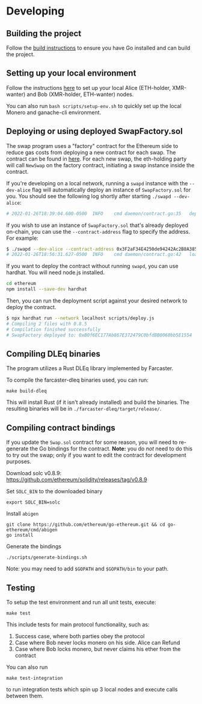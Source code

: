 # Developing 

## Building the project

Follow the [build instructions](./build.md) to ensure you have Go installed and can build the project.

## Setting up your local environment

Follow the instructions [here](local.md) to set up your local Alice (ETH-holder, XMR-wanter) and Bob (XMR-holder, ETH-wanter) nodes. 

You can also run `bash scripts/setup-env.sh` to quickly set up the local Monero and ganache-cli environment.

## Deploying or using deployed SwapFactory.sol

The swap program uses a "factory" contract for the Ethereum side to reduce gas costs from deploying a new contract for each swap. The contract can be found in [here](../ethereum/contracts/SwapFactory.sol). For each new swap, the eth-holding party will call `NewSwap` on the factory contract, initiating a swap instance inside the contract.

If you're developing on a local network, running a `swapd` instance with the `--dev-alice` flag will automatically deploy an instance of `SwapFactory.sol` for you. You should see the following log shortly after starting `./swapd --dev-alice`:
```bash
# 2022-01-26T18:39:04.600-0500	INFO	cmd	daemon/contract.go:35	deployed SwapFactory.sol: address=0x3F2aF34E4250de94242Ac2B8A38550fd4503696d tx hash=0x638caf280178b3cfe06854b8a76a4ce355d38c5d81187836f0733cad1287b657
```

If you wish to use an instance of `SwapFactory.sol` that's already deployed on-chain, you can use the `--contract-address` flag to specify the address. For example:
```bash
$ ./swapd --dev-alice --contract-address 0x3F2aF34E4250de94242Ac2B8A38550fd4503696d
# 2022-01-26T18:56:31.627-0500	INFO	cmd	daemon/contract.go:42	loaded SwapFactory.sol from address 0x3F2aF34E4250de94242Ac2B8A38550fd4503696d
```

If you want to deploy the contract without running `swapd`, you can use hardhat. You will need node.js installed.
```bash
cd ethereum
npm install --save-dev hardhat
```

Then, you can run the deployment script against your desired network to deploy the contract.

```bash
$ npx hardhat run --network localhost scripts/deploy.js 
# Compiling 2 files with 0.8.5
# Compilation finished successfully
# SwapFactory deployed to: 0xB0f6EC177Ab867E372479C0bfdBB0068bb5E1554
```

## Compiling DLEq binaries

The program utilizes a Rust DLEq library implemented by Farcaster.

To compile the farcaster-dleq binaries used, you can run:
```
make build-dleq
```

This will install Rust (if it isn't already installed) and build the binaries. The resulting binaries will be in `./farcaster-dleq/target/release/`.

## Compiling contract bindings

If you update the `Swap.sol` contract for some reason, you will need to re-generate the Go bindings for the contract. **Note:** you do *not* need to do this to try out the swap; only if you want to edit the contract for development purposes.

Download solc v0.8.9: https://github.com/ethereum/solidity/releases/tag/v0.8.9

Set `SOLC_BIN` to the downloaded binary
```
export SOLC_BIN=solc
```

Install `abigen`
```
git clone https://github.com/ethereum/go-ethereum.git && cd go-ethereum/cmd/abigen
go install
```

Generate the bindings
```
./scripts/generate-bindings.sh
```
Note: you may need to add `$GOPATH` and `$GOPATH/bin` to your path.

## Testing
To setup the test environment and run all unit tests, execute:
```
make test
```

This include tests for main protocol functionality, such as:
1. Success case, where both parties obey the protocol
2. Case where Bob never locks monero on his side. Alice can Refund
3. Case where Bob locks monero, but never claims his ether from the contract

You can also run 
```
make test-integration
```

to run integration tests which spin up 3 local nodes and execute calls between them.